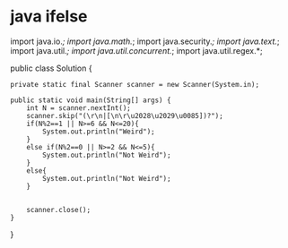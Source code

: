 # java ifelse
import java.io.*;
import java.math.*;
import java.security.*;
import java.text.*;
import java.util.*;
import java.util.concurrent.*;
import java.util.regex.*;

public class Solution {



    private static final Scanner scanner = new Scanner(System.in);

    public static void main(String[] args) {
        int N = scanner.nextInt();
        scanner.skip("(\r\n|[\n\r\u2028\u2029\u0085])?");
        if(N%2==1 || N>=6 && N<=20){
            System.out.println("Weird");
        }
        else if(N%2==0 || N>=2 && N<=5){
            System.out.println("Not Weird");
        }
        else{
            System.out.println("Not Weird");
        }
       

        scanner.close();
    }
}
